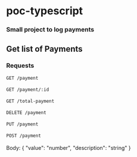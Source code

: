 # poc-typescript

<h3> Small project to log payments 

## Get list of Payments

### Requests

`GET /payment`
<br><br>
`GET /payment/:id`
<br><br>
`GET /total-payment`
<br><br>
`DELETE /payment`
<br><br>
`PUT /payment`
<br><br>
`POST /payment`
<br><br>
Body: { "value": "number", "description": "string" }
